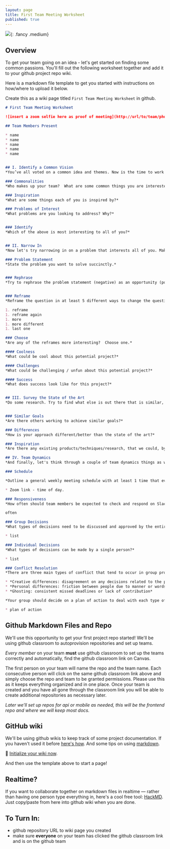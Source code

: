 ```yaml
---
layout: page
title: First Team Meeting Worksheet
published: true
---
```


![](img/yas-team.gif){: .fancy .medium}

## Overview

To get your team going on an idea - let's get started on finding some common passions.  You'll fill out the following worksheet together and add it to your github project repo wiki. 

Here is a markdown file template to get you started with instructions on how/where to upload it below. 

Create this as a wiki page titled `First Team Meeting Worksheet` in github.


```markdown
# First Team Meeting Worksheet

![insert a zoom selfie here as proof of meeting](http://url/to/team/photo.jpg)

## Team Members Present

* name
* name
* name
* name
* name


## I. Identify a Common Vision
*You’ve all voted on a common idea and themes. Now is the time to work through your commonalities and find a unifying vision between all of you. Answer the following for each of you.  This is the time to speak your mind.  Be honest with each other.*

### Commonalities
*Who makes up your team?  What are some common things you are interested in? Tell each other about the things you put down on the survey and expand on some of your passions.*

### Inspiration
*What are some things each of you is inspired by?*

### Problems of Interest
*What problems are you looking to address? Why?*


### Identify
*Which of the above is most interesting to all of you?*


## II. Narrow In
*Now let's try narrowing in on a problem that interests all of you. Make sure to go around and listen to everybody on your team without interruption.*

### Problem Statement
*State the problem you want to solve succinctly.*


### Rephrase
*Try to rephrase the problem statement (negative) as an opportunity (positive). Word it as a question beginning with, “How might we…?”*


### Reframe
*Reframe the question in at least 5 different ways to change the question fundamentally or imply a different solution set.  Try changing scope, or audience, or technology.*

1. reframe
1. reframe again
1. more 
1. more different
1. last one

### Choose
*Are any of the reframes more interesting?  Choose one.*

#### Coolness
*What could be cool about this potential project?*

#### Challenges
*What could be challenging / unfun about this potential project?*

#### Success
*What does success look like for this project?*


## III. Survey the State of the Art
*Do some research. Try to find what else is out there that is similar, either products, or technical papers that are related.*


### Similar Goals
*Are there others working to achieve similar goals?*

### Differences
*How is your approach different/better than the state of the art?*

### Inspiration
*Are there any existing products/techniques/research, that we could, by analogy, draw inspiration from?*

## IV. Team Dynamics
*And finally, let's think through a couple of team dynamics things as we'll be working together for the next month.*

### Schedule

*Outline a general weekly meeting schedule with at least 1 time that everybody can make. That one meeting must include everyone on the team. A nice tool for this is [when2meet](https://www.when2meet.com/).*

* Zoom link - time of day.

### Responsiveness
*How often should team members be expected to check and respond on Slack?*

often

### Group Decisions
*What types of decisions need to be discussed and approved by the entire group?*

* list

### Individual Decisions
*What types of decisions can be made by a single person?*

* list

### Conflict Resolution
*There are three main types of conflict that tend to occur in group projects*

* *Creative differences: disagreement on any decisions related to the product*
* *Personal differences: friction between people due to manner or words said*
* *Ghosting: consistent missed deadlines or lack of contribution*

*Your group should decide on a plan of action to deal with each type of conflict. There can be multiple levels to each plan. Involving the TA's or instructor can be part of it. Try to be specific*

* plan of action


```


## Github Markdown Files and Repo

We'll use this opportunity to get your first project repo started!  We'll be using github classroom to autoprovision repositories and set up teams.

*Every member* on your team **must** use github classroom to set up the teams correctly and automatically, find the github classroom link on Canvas.

The first person on your team will name the repo and the team name. Each consecutive person will click on the same github classroom link above and simply choose the repo and team to be granted permissions. Please use this as it keeps everything organized and in one place.  Once your team is created and you have all gone through the classroom link you will be able to create additional repositories as necessary later.

*Later we'll set up repos for api or mobile as needed, this will be the frontend repo and where we will keep most docs.*

## GitHub wiki

We'll be using github wikis to keep track of some project documentation. If you haven't used it before [here's how](https://help.github.com/articles/about-github-wikis/). And some tips on using [markdown](https://guides.github.com/features/mastering-markdown/).

🚀 [Initialize your wiki now](https://help.github.com/articles/about-github-wikis/).

And then use the template above to start a page!

## Realtime? 

If you want to collaborate together on markdown files in realtime — rather than having one person type everything in, here's a cool free tool: [HackMD](https://hackmd.io).   Just copy/paste from here into github wiki when you are done. 


## To Turn In:

  * github repository URL to wiki page you created
  * make sure **everyone** on your team has clicked the github classroom link and is on the github team

